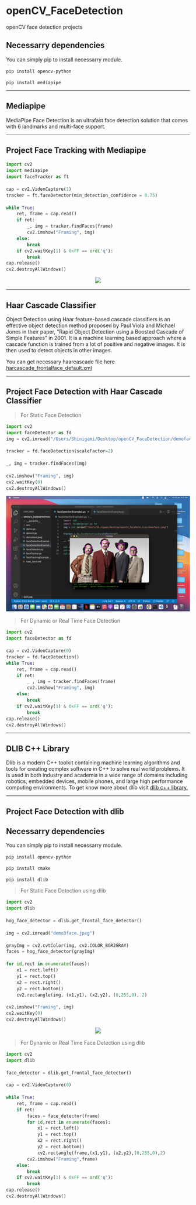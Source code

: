 # openCV_FaceDetection
openCV face detection projects


## Necessarry dependencies
<p> You can simply pip to install necessarry module. </p>

<code>pip install opencv-python</code>

<code>pip install mediapipe</code>

-----------------------------------
Mediapipe
-----------------------------------
<p> MediaPipe Face Detection is an ultrafast face detection solution that comes with 6 landmarks and multi-face support.  </p>

------------------------------------
Project Face Tracking with Mediapipe
------------------------------------

```python
import cv2
import mediapipe
import faceTracker as ft

cap = cv2.VideoCapture(1)
tracker = ft.faceDetector(min_detection_confidence = 0.75)

while True:
    ret, frame = cap.read()
    if ret:
        _, img = tracker.findFaces(frame)
        cv2.imshow("Framing", img)
    else:
        break
    if cv2.waitKey(1) & 0xFF == ord('q'):
        break
cap.release()
cv2.destroyAllWindows()
```

<p align = "center">
    <img src = "https://github.com/Raihan-009/openCV_FaceDetection/blob/main/results/faceTracking01.png">
</p>


-----------------------------------
Haar Cascade Classifier
-----------------------------------

<p>Object Detection using Haar feature-based cascade classifiers is an effective object detection method proposed by Paul Viola and Michael Jones in their paper, "Rapid Object Detection using a Boosted Cascade of Simple Features" in 2001. It is a machine learning based approach where a cascade function is trained from a lot of positive and negative images. It is then used to detect objects in other images.</p>

You can get necessary haarcascade file here [harcascade_frontalface_default.xml](https://github.com/Raihan-009/openCV_FaceDetection/blob/main/haar_face.xml)


---------------------------------------------------
Project Face Detection with Haar Cascade Classifier
---------------------------------------------------

> For Static Face Detection 

```python
import cv2
import faceDetector as fd
img = cv2.imread("/Users/Shinigami/Desktop/openCV_FaceDetection/demoface.jpeg")

tracker = fd.faceDetection(scaleFactor=2)

_, img = tracker.findFaces(img)

cv2.imshow("Framing", img)
cv2.waitKey(0)
cv2.destroyAllWindows()
```

<p align = "center">
    <img src = "https://github.com/Raihan-009/openCV_FaceDetection/blob/main/results/staticFaceDetection.png">
</p>

> For Dynamic or Real Time Face Detection

```python
import cv2
import faceDetector as fd

cap = cv2.VideoCapture(0)
tracker = fd.faceDetection()
while True:
    ret, frame = cap.read()
    if ret:
        _ , img = tracker.findFaces(frame)
        cv2.imshow("Framing", img)
    else:
        break
    if cv2.waitKey(1) & 0xFF == ord('q'):
        break
cap.release()
cv2.destroyAllWindows()
```

-----------------------------------
DLIB C++ Library
-----------------------------------

<p>Dlib is a modern C++ toolkit containing machine learning algorithms and tools for creating complex software in C++ to solve real world problems. It is used in both industry and academia in a wide range of domains including robotics, embedded devices, mobile phones, and large high performance computing environments. To get know more about dlib visit <a href = "http://dlib.net/"> dlib c++ library.</a> </p>


---------------------------------------------------
Project Face Detection with dlib
---------------------------------------------------


## Necessarry dependencies

<p> You can simply pip to install necessarry module. </p>

<code>pip install opencv-python</code>

<code>pip install cmake</code>

<code>pip install dlib</code>


> For Static Face Detection using dlib

```python
import cv2
import dlib

hog_face_detector = dlib.get_frontal_face_detector()

img = cv2.imread("demo3face.jpeg")

grayImg = cv2.cvtColor(img, cv2.COLOR_BGR2GRAY)
faces = hog_face_detector(grayImg)

for id,rect in enumerate(faces):
    x1 = rect.left()
    y1 = rect.top()
    x2 = rect.right()
    y2 = rect.bottom()
    cv2.rectangle(img, (x1,y1), (x2,y2), (0,255,0), 2)

cv2.imshow("Framing", img)
cv2.waitKey(0)
cv2.destroyAllWindows()
```

<p align = "center">
    <img src = "https://github.com/Raihan-009/openCV_FaceDetection/blob/main/results/faceTracingUsingDlib.png">
</p>

> For Dynamic or Real Time Face Detection using dlib

```python
import cv2
import dlib

face_detector = dlib.get_frontal_face_detector()

cap = cv2.VideoCapture(0)

while True:
    ret, frame = cap.read()
    if ret:
        faces = face_detector(frame)
        for id,rect in enumerate(faces):
            x1 = rect.left()
            y1 = rect.top()
            x2 = rect.right()
            y2 = rect.bottom()
            cv2.rectangle(frame,(x1,y1), (x2,y2),(0,255,0),2)
        cv2.imshow("Framing",frame)
    else:
        break
    if cv2.waitKey(1) & 0xFF == ord('q'):
        break
cap.release()
cv2.destroyAllWindows()
```

